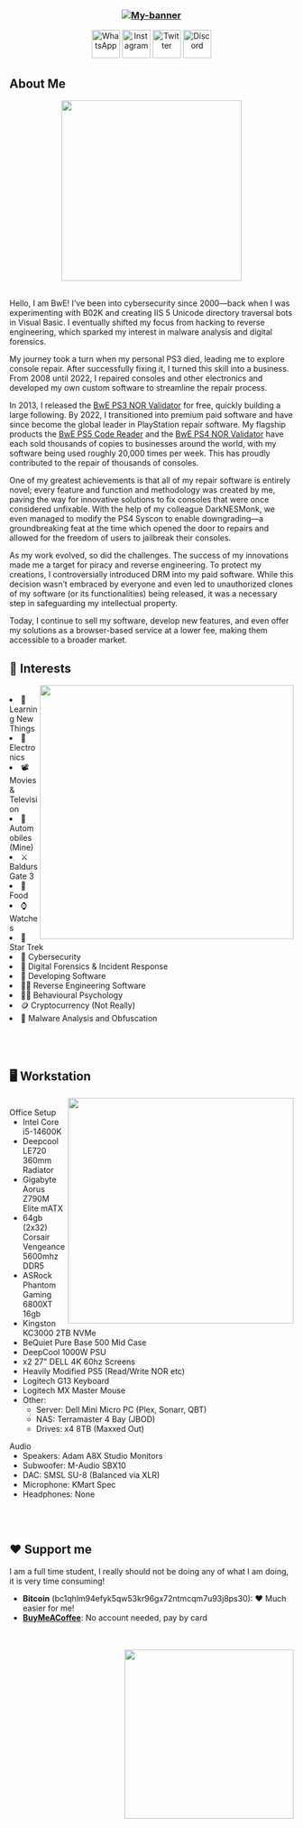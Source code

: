 <h3 align="center">
 
 [![My-banner](https://i.imgur.com/uFK8cDZ.jpeg)](https://betterwayelectronics.com.au)
</h3>

<div align="center">

<a href="https://cutt.ly/CflAJi8"><img src="https://upload.wikimedia.org/wikipedia/commons/6/6b/WhatsApp.svg" alt="WhatsApp" width="50" height="50"></a>
<a href="https://instagram.com/betterwayelectronics"><img src="https://upload.wikimedia.org/wikipedia/commons/a/a5/Instagram_icon.png" alt="Instagram" width="50" height="50"></a>
<a href="https://twitter.com/BwE_Dev"><img src="https://upload.wikimedia.org/wikipedia/commons/thumb/2/20/Coast_twitter.png/640px-Coast_twitter.png" alt="Twitter" width="50" height="50"></a>
<a href="https://discord.com/servers/console-repair-discord-754165317961383997"><img src="https://logodownload.org/wp-content/uploads/2017/11/discord-logo-1-1.png" alt="Discord" width="50" height="50"></a>

</div>

## About Me

<div align="center">

<img align="center" height="320vh" src="https://media.tenor.com/BzE05HIQSgQAAAAC/rougo-ni-sonaete-isekai-de-8-manmai-no-kinka-wo-tamemasu-mitsuha.gif">
</div>
<br>

<p>Hello, I am BwE! I’ve been into cybersecurity since 2000—back when I was experimenting with B02K and creating IIS 5 Unicode directory traversal bots in Visual Basic. I eventually shifted my focus from hacking to reverse engineering, which sparked my interest in malware analysis and digital forensics.</p>

<p>My journey took a turn when my personal PS3 died, leading me to explore console repair. After successfully fixing it, I turned this skill into a business. From 2008 until 2022, I repaired consoles and other electronics and developed my own custom software to streamline the repair process.</p>

<p>In 2013, I released the <a href="https://github.com/BetterWayElectronics/bwe-nor-validator">BwE PS3 NOR Validator</a> for free, quickly building a large following. By 2022, I transitioned into premium paid software and have since become the global leader in PlayStation repair software. My flagship products the <a href="https://github.com/BetterWayElectronics/ps5-code-reader">BwE PS5 Code Reader</a> and the <a href="https://github.com/BetterWayElectronics/ps4-nor-validator">BwE PS4 NOR Validator</a> have each sold thousands of copies to businesses around the world, with my software being used roughly 20,000 times per week. This has proudly contributed to the repair of thousands of consoles.</p>

<p>One of my greatest achievements is that all of my repair software is entirely novel; every feature and function and methodology was created by me, paving the way for innovative solutions to fix consoles that were once considered unfixable. With the help of my colleague DarkNESMonk, we even managed to modify the PS4 Syscon to enable downgrading—a groundbreaking feat at the time which opened the door to repairs and allowed for the freedom of users to jailbreak their consoles.</p>

<p>As my work evolved, so did the challenges. The success of my innovations made me a target for piracy and reverse engineering. To protect my creations, I controversially introduced DRM into my paid software. While this decision wasn’t embraced by everyone and even led to unauthorized clones of my software (or its functionalities) being released, it was a necessary step in safeguarding my intellectual property.</p>

<p>Today, I continue to sell my software, develop new features, and even offer my solutions as a browser-based service at a lower fee, making them accessible to a broader market.</p>



## 🍕 Interests

<img align="right" height="450vh" src="https://i.imgur.com/LPu42po.jpeg">
<br>
  <li> 🔭 Learning New Things
  <li> 🔌 Electronics
  <li> 📽️ Movies & Television
  <li> 🔰 Automobiles (Mine)
  <li> ⚔️ Baldurs Gate 3
  <li> 🍡 Food
  <li> ⌚ Watches
  <li> 🌠 Star Trek
  <li> 🔐 Cybersecurity
  <li> 🔎 Digital Forensics & Incident Response
  <li> 📱 Developing Software
  <li> 🏴‍☠️ Reverse Engineering Software
  <li> 👨‍🎓 Behavioural Psychology
  <li> 🪙 Cryptocurrency (Not Really)
  <li> 🧪 Malware Analysis and Obfuscation
<br><br><br><br>

## 🖥️ Workstation

<img align="right" height="400vh" src="https://i.imgur.com/7uAQAHs.jpeg">
<br>
  <summary>Office Setup</summary>

  - Intel Core i5-14600K
  - Deepcool LE720 360mm Radiator
  - Gigabyte Aorus Z790M Elite mATX
  - 64gb (2x32) Corsair Vengeance 5600mhz DDR5
  - ASRock Phantom Gaming 6800XT 16gb
  - Kingston KC3000 2TB NVMe
  - BeQuiet Pure Base 500 Mid Case
  - DeepCool 1000W PSU
  - x2 27" DELL 4K 60hz Screens
  - Heavily Modified PS5 (Read/Write NOR etc)
  - Logitech G13 Keyboard
  - Logitech MX Master Mouse
  - Other:
    - Server: Dell Mini Micro PC (Plex, Sonarr, QBT) 
    - NAS: Terramaster 4 Bay (JBOD)
    - Drives: x4 8TB (Maxxed Out)

  <summary>Audio</summary>

   - Speakers: Adam A8X Studio Monitors
   - Subwoofer: M-Audio SBX10
   - DAC: SMSL SU-8 (Balanced via XLR)
   - Microphone: KMart Spec
   - Headphones: None

<br><br>

## ❤️ Support me


<p>I am a full time student, I really should not be doing any of what I am doing, it is very time consuming!<br></p>

- **Bitcoin** (bc1qhlm94efyk5qw53kr96gx72ntmcqm7u93j8ps30): ❤️ Much easier for me!<br>
- **[BuyMeACoffee](<https://www.buymeacoffee.com/bwe>)**: No account needed, pay by card<br>


<br><br><img align="right" height="300vh" src="https://media.discordapp.net/attachments/384428143878078464/1010848851332182117/necofloat.gif">

